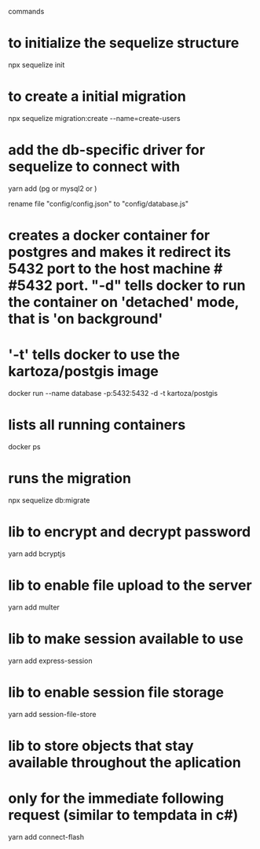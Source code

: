 commands

# to initialize the sequelize structure

npx sequelize init

# to create a initial migration

npx sequelize migration:create --name=create-users

# add the db-specific driver for sequelize to connect with

yarn add (pg or mysql2 or )

rename file "config/config.json" to "config/database.js"

# creates a docker container for postgres and makes it redirect its 5432 port to the host machine # #5432 port. "-d" tells docker to run the container on 'detached' mode, that is 'on background'

# '-t' tells docker to use the kartoza/postgis image

docker run --name database -p:5432:5432 -d -t kartoza/postgis

# lists all running containers

docker ps

# runs the migration

npx sequelize db:migrate

# lib to encrypt and decrypt password

yarn add bcryptjs

# lib to enable file upload to the server

yarn add multer

# lib to make session available to use

yarn add express-session

# lib to enable session file storage

yarn add session-file-store

# lib to store objects that stay available throughout the aplication

# only for the immediate following request (similar to tempdata in c#)

yarn add connect-flash
